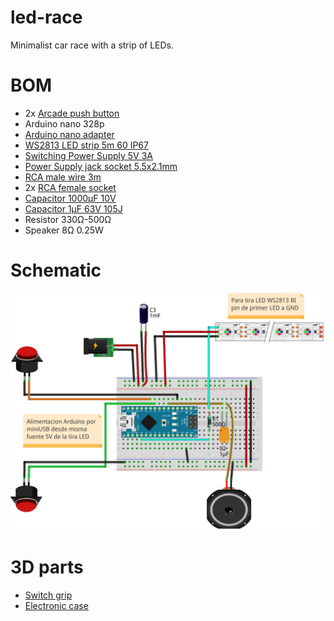 # led-race
Minimalist car race with a strip of LEDs.

# BOM

* 2x [Arcade push button](https://www.aliexpress.com/item/32790898614.html)
* Arduino nano 328p
* [Arduino nano adapter](https://www.aliexpress.com/item/33036220402.html)
* [WS2813 LED strip 5m 60 IP67](https://www.aliexpress.com/item/33023062090.html)
* [Switching Power Supply 5V 3A](https://www.aliexpress.com/item/33012054726.html)
* [Power Supply jack socket 5.5x2.1mm](https://www.aliexpress.com/item/32848905604.html)
* [RCA male wire 3m](https://www.aliexpress.com/item/32835560337.html)
* 2x [RCA female socket](https://www.aliexpress.com/item/32840529402.html)
* [Capacitor 1000µF 10V](https://www.aliexpress.com/item/1206565956.html)
* [Capacitor 1µF 63V 105J](https://www.aliexpress.com/item/32817169993.html)
* Resistor 330Ω-500Ω
* Speaker 8Ω 0.25W

# Schematic

![Schema](images/ledrace_pcbless_niubit_bb_v3.png)

# 3D parts

* [Switch grip](https://www.tinkercad.com/things/fRBtnBthecb)
* [Electronic case](https://www.tinkercad.com/things/jmegl8CMt9J)
